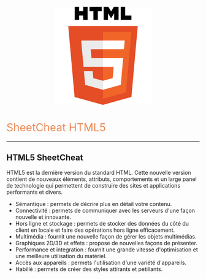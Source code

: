<p align="center" style="text-align: center;">
<img src="./HTML5_Logo.svg" alt="HTML5 Logo" height="256" />
</p>
<h1 class="text-blue" style="color: #ea8853; font-weight: 400">SheetCheat HTML5</h1>
<hr>

## HTML5 SheetCheat

HTML5 est la dernière version du standard HTML. Cette nouvelle version contient de nouveaux éléments, attributs, comportements et un large panel de technologie qui permettent de construire des sites et applications performants et divers.

* Sémantique : permets de décrire plus en détail votre contenu.
* Connectivité : permets de communiquer avec les serveurs d'une façon nouvelle et innovante.
* Hors ligne et stockage : permets de stocker des données du côté du client en locale et faire des opérations hors ligne efficacement.
* Multimédia : fournit une nouvelle façon de gérer les objets multimédias.
* Graphiques 2D/3D et effets : propose de nouvelles façons de présenter.
* Performance et integration : fournit une grande vitesse d'optimisation et une meilleure utilisation du matériel.
* Accès aux appareils : permets l'utilisation d'une variété d'appareils.
* Habillé : permets de créer des styles attirants et petillants.
